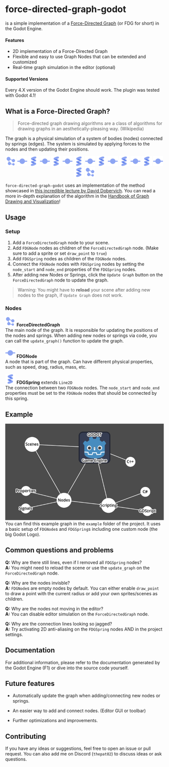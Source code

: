 # force-directed-graph-godot
is a simple implementation of a [Force-Directed Graph](https://en.wikipedia.org/wiki/Force-directed_graph_drawing) (or FDG for short) in the Godot Engine.

#### Features
- 2D implementation of a Force-Directed Graph
- Flexible and easy to use Graph Nodes that can be extended and customized
- Real-time graph simulation in the editor (optional)

#### Supported Versions
Every 4.X version of the Godot Engine should work. The plugin was tested with Godot 4.1!

## What is a Force-Directed Graph?
> Force-directed graph drawing algorithms are a class of algorithms for drawing graphs in an aesthetically-pleasing way. (Wikipedia)

The graph is a physical simulation of a system of bodies (nodes) connected by springs (edges). The system is simulated by applying forces to the nodes and then updating their positions.

<p align="center">
    <img src="addons/force_directed_graph/icons/ForceDirectedGraph.svg">
    <img src="addons/force_directed_graph/icons/FDGNode.svg">
    <img src="addons/force_directed_graph/icons/FDGSpring.svg">
    <img src="addons/force_directed_graph/icons/FDGNode.svg">
    <img src="addons/force_directed_graph/icons/FDGSpring.svg">
    <img src="addons/force_directed_graph/icons/FDGNode.svg">
    <img src="addons/force_directed_graph/icons/FDGSpring.svg">
    <img src="addons/force_directed_graph/icons/FDGNode.svg">
    <img src="addons/force_directed_graph/icons/FDGSpring.svg">
    <img src="addons/force_directed_graph/icons/FDGNode.svg">
    <img src="addons/force_directed_graph/icons/FDGSpring.svg">
    <img src="addons/force_directed_graph/icons/FDGNode.svg">
    <img src="addons/force_directed_graph/icons/FDGSpring.svg">
    <img src="addons/force_directed_graph/icons/FDGNode.svg">
    <img src="addons/force_directed_graph/icons/FDGSpring.svg">
    <img src="addons/force_directed_graph/icons/ForceDirectedGraph.svg">
</p>

`force-directed-graph-godot` uses an implementation of the method showcased in [this incredible lecture by David Dobervich](https://www.youtube.com/watch?v=PTBuq0CXpWs). You can read a more in-depth explanation of the algorithm in the [
Handbook of Graph Drawing and Visualization](https://cs.brown.edu/people/rtamassi/gdhandbook/chapters/force-directed.pdf)!


## Usage
### Setup
1. Add a `ForceDirectedGraph` node to your scene.
2. Add `FDGNode` nodes as children of the `ForceDirectedGraph` node. (Make sure to add a sprite or set `draw_point` to `true`)
3. Add `FDGSpring` nodes as children of the `FDGNode` nodes.
4. Connect the `FDGNode` nodes with `FDGSpring` nodes by setting the `node_start` and `node_end` properties of the `FDGSpring` nodes.
5. After adding new Nodes or Springs, click the `Update Graph` button on the `ForceDirectedGraph` node to update the graph.

> Warning: You might have to **reload** your scene after adding new nodes to the graph, if `Update Graph` does not work.

### Nodes
![Alt text](addons/force_directed_graph/icons/ForceDirectedGraph.svg)
**ForceDirectedGraph**<br>
The main node of the graph. It is responsible for updating the positions of the nodes and springs. When adding new nodes or springs via code, you can call the `update_graph()` function to update the graph.

![Alt text](addons/force_directed_graph/icons/FDGNode.svg)
**FDGNode**<br>
A node that is part of the graph. Can have different physical properties, such as speed, drag, radius, mass, etc.

![Alt text](addons/force_directed_graph/icons/FDGSpring.svg)
**FDGSpring** extends `Line2D`<br>
The connection between two `FDGNode` nodes. The `node_start` and `node_end` properties must be set to the `FDGNode` nodes that should be connected by this spring.


## Example
![Example graph](example/example_graph.PNG)<br>
You can find this example graph in the `example` folder of the project. It uses a basic setup of `FDGNode`s and `FDGSpring`s including one custom node (the big Godot Logo).


## Common questions and problems
**Q:** Why are there still lines, even if I removed all `FDGSpring` nodes?<br>
**A:** You might need to reload the scene or use the `update_graph` on the `ForceDirectedGraph` node. 

**Q:** Why are the nodes invisble?<br>
**A:** `FDGNode`s are empty nodes by default. You can either enable `draw_point` to draw a point with the current radius or add your own sprites/scenes as children.

**Q:** Why are the nodes not moving in the editor?<br>
**A:** You can disable editor simulation on the `ForceDirectedGraph` node.

**Q:** Why are the connection lines looking so jagged?<br>
**A:** Try activating 2D anti-aliasing on the `FDGSpring` nodes AND in the project settings.


## Documentation
For additional information, please refer to the documentation generated by the Godot Engine (F1) or dive into the source code yourself.


## Future features
- Automatically update the graph when adding/connecting new nodes or springs.
- An easier way to add and connect nodes. (Editor GUI or toolbar)

- Further optimizations and improvements.


## Contributing
If you have any ideas or suggestions, feel free to open an issue or pull request. You can also add me on Discord (`thepat02`) to discuss ideas or ask questions.
